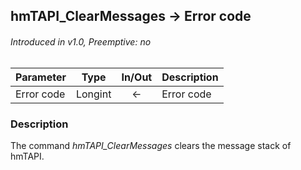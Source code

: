 ## hmTAPI_ClearMessages → Error code
###### Introduced in v1.0, Preemptive: no

|Parameter|Type|In/Out|Description
|---|---|:---:|---
|Error code|Longint|←|Error code

### Description
The command *hmTAPI_ClearMessages* clears the message stack of hmTAPI.
